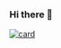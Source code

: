 ### Hi there 👋

<a href="https://github.com/RixelLitz/"><img src="https://camo.githubusercontent.com/a496513a9eab9a412986389b482a2a7bea14e93e6f68e5234898257cc5ed64e0/68747470733a2f2f6769746875622d726561646d652d73746174732e76657263656c2e6170702f6170693f757365726e616d653d6a6f616f706564726f7630267468656d653d6461726b2673686f775f69636f6e733d74727565" alt="card" data-canonical-src="https://github-readme-stats.vercel.app/api?username=joaopedrov0&amp;theme=dark&amp;show_icons=true" style="max-width: 100%;"></a>


<!--
**RixelLitz/RixelLitz** is a ✨ _special_ ✨ repository because its `README.md` (this file) appears on your GitHub profile.

Here are some ideas to get you started:

- 🔭 I’m currently working on ...
- 🌱 I’m currently learning ...
- 👯 I’m looking to collaborate on ...
- 🤔 I’m looking for help with ...
- 💬 Ask me about ...
- 📫 How to reach me: ...
- 😄 Pronouns: ...
- ⚡ Fun fact: ...
-->
